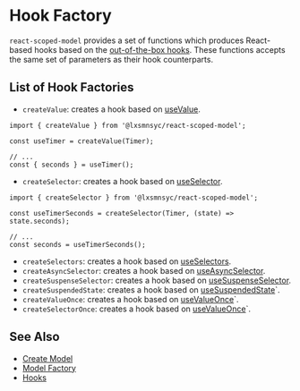 # Hook Factory

`react-scoped-model` provides a set of functions which produces React-based hooks based on the [out-of-the-box hooks](/packages/react-scoped-model/hooks/README.md). These functions accepts the same set of parameters as their hook counterparts.

## List of Hook Factories

- `createValue`: creates a hook based on [useValue](/packages/react-scoped-model/docs/hooks/use-value.md).
```tsx
import { createValue } from '@lxsmnsyc/react-scoped-model';

const useTimer = createValue(Timer);

// ...
const { seconds } = useTimer();
```

- `createSelector`: creates a hook based on [useSelector](/packages/react-scoped-model/docs/hooks/use-selector.md).

```tsx
import { createSelector } from '@lxsmnsyc/react-scoped-model';

const useTimerSeconds = createSelector(Timer, (state) => state.seconds);

// ...
const seconds = useTimerSeconds();
```

- `createSelectors`: creates a hook based on [useSelectors](/packages/react-scoped-model/docs/hooks/use-selectors.md).
- `createAsyncSelector`: creates a hook based on [useAsyncSelector](/packages/react-scoped-model/docs/hooks/use-async-selector.md).
- `createSuspenseSelector`: creates a hook based on [useSuspenseSelector](/packages/react-scoped-model/docs/hooks/use-suspense-selector.md).
- `createSuspendedState`: creates a hook based on [useSuspendedState](/packages/react-scoped-model/docs/hooks/use-suspended-state.md)`.
- `createValueOnce`: creates a hook based on [useValueOnce](/packages/react-scoped-model/docs/hooks/use-value-once.md)`.
- `createSelectorOnce`: creates a hook based on [useValueOnce](/packages/react-scoped-model/docs/hooks/use-selector-once.md)`.

## See Also
- [Create Model](/packages/react-scoped-model/docs/create-model.md)
- [Model Factory](/packages/react-scoped-model/docs/model-factory.md)
- [Hooks](/packages/react-scoped-model/docs/hooks/README.md)
